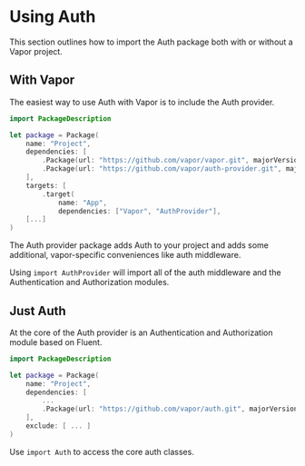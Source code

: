 # Using Auth

This section outlines how to import the Auth package both with or without a Vapor project.

## With Vapor

The easiest way to use Auth with Vapor is to include the Auth provider. 

```swift
import PackageDescription

let package = Package(
    name: "Project",
    dependencies: [
        .Package(url: "https://github.com/vapor/vapor.git", majorVersion: 2),
        .Package(url: "https://github.com/vapor/auth-provider.git", majorVersion: 1)
    ],
    targets: [
        .target(
            name: "App",
            dependencies: ["Vapor", "AuthProvider"],
    [...]
)
```

The Auth provider package adds Auth to your project and adds some additional, vapor-specific conveniences like auth middleware. 

Using `import AuthProvider` will import all of the auth middleware and the Authentication and Authorization modules. 

## Just Auth

At the core of the Auth provider is an Authentication and Authorization module based on Fluent.

```swift
import PackageDescription

let package = Package(
    name: "Project",
    dependencies: [
        ...
        .Package(url: "https://github.com/vapor/auth.git", majorVersion: 1)
    ],
    exclude: [ ... ]
)
```

Use `import Auth` to access the core auth classes.
